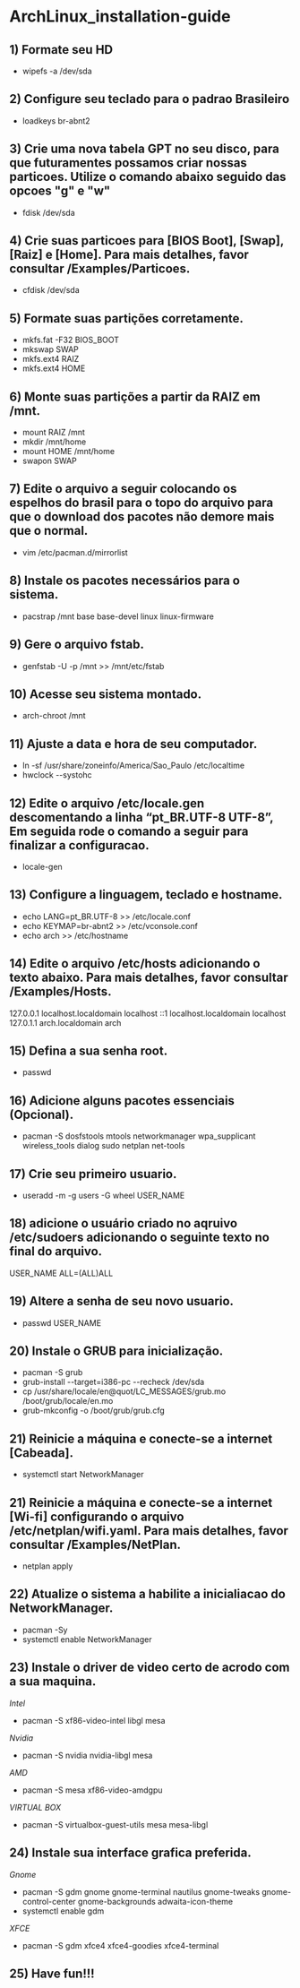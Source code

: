 # ArchLinux_installation-guide
 
## 1) Formate seu HD
* wipefs -a /dev/sda

## 2) Configure seu teclado para o padrao Brasileiro
* loadkeys br-abnt2

## 3) Crie uma nova tabela GPT no seu disco, para que futuramentes possamos criar nossas particoes. Utilize o comando abaixo seguido das opcoes "g" e "w"
* fdisk /dev/sda

## 4) Crie suas particoes para [BIOS Boot], [Swap], [Raiz] e [Home]. Para mais detalhes, favor consultar /Examples/Particoes.
* cfdisk /dev/sda

## 5) Formate suas partições corretamente.
* mkfs.fat -F32 BIOS_BOOT
* mkswap SWAP
* mkfs.ext4 RAIZ
* mkfs.ext4 HOME

## 6) Monte suas partições a partir da RAIZ em /mnt.
* mount RAIZ /mnt
* mkdir /mnt/home
* mount HOME /mnt/home
* swapon SWAP

## 7) Edite o arquivo a seguir colocando os espelhos do brasil para o topo do arquivo para que o download dos pacotes não demore mais que o normal.
* vim /etc/pacman.d/mirrorlist

## 8) Instale os pacotes necessários para o sistema.
* pacstrap /mnt base base-devel linux linux-firmware

## 9) Gere o arquivo fstab.
* genfstab -U -p /mnt >> /mnt/etc/fstab

## 10) Acesse seu sistema montado.
* arch-chroot /mnt

## 11) Ajuste a data e hora de seu computador.
* ln -sf /usr/share/zoneinfo/America/Sao_Paulo /etc/localtime
* hwclock --systohc

## 12) Edite o arquivo /etc/locale.gen descomentando a linha “pt_BR.UTF-8 UTF-8”, Em seguida rode o comando a seguir para finalizar a configuracao.
* locale-gen

## 13) Configure a linguagem, teclado e hostname.
* echo LANG=pt_BR.UTF-8 >> /etc/locale.conf
* echo KEYMAP=br-abnt2 >> /etc/vconsole.conf
* echo arch >> /etc/hostname

## 14) Edite o arquivo /etc/hosts adicionando o texto abaixo. Para mais detalhes, favor consultar /Examples/Hosts.
127.0.0.1     localhost.localdomain            localhost
::1           localhost.localdomain            localhost
127.0.1.1     arch.localdomain                 arch

## 15) Defina a sua senha root.
* passwd

## 16) Adicione alguns pacotes essenciais (Opcional).
* pacman -S dosfstools mtools networkmanager wpa_supplicant wireless_tools dialog sudo netplan net-tools

## 17) Crie seu primeiro usuario.
* useradd -m -g users -G wheel USER_NAME

## 18) adicione o usuário criado no aqruivo /etc/sudoers adicionando o seguinte texto no final do arquivo.
USER_NAME ALL=(ALL)ALL

## 19) Altere a senha de seu novo usuario.
* passwd USER_NAME

## 20) Instale o GRUB para inicialização.
* pacman -S grub
* grub-install --target=i386-pc --recheck /dev/sda
* cp /usr/share/locale/en\@quot/LC_MESSAGES/grub.mo /boot/grub/locale/en.mo
* grub-mkconfig -o /boot/grub/grub.cfg

## 21) Reinicie a máquina e conecte-se a internet [Cabeada].
* systemctl start NetworkManager

## 21) Reinicie a máquina e conecte-se a internet [Wi-fi] configurando o arquivo /etc/netplan/wifi.yaml. Para mais detalhes, favor consultar /Examples/NetPlan.
* netplan apply

## 22) Atualize o sistema a habilite a inicialiacao do NetworkManager.
* pacman -Sy
* systemctl enable NetworkManager

## 23) Instale o driver de video certo de acrodo com a sua maquina.
*Intel*
* pacman -S xf86-video-intel libgl mesa

*Nvidia*
* pacman -S nvidia nvidia-libgl mesa

*AMD*
* pacman -S mesa xf86-video-amdgpu

*VIRTUAL BOX*
* pacman -S virtualbox-guest-utils mesa mesa-libgl

## 24) Instale sua interface grafica preferida.
*Gnome*
* pacman -S gdm gnome gnome-terminal nautilus gnome-tweaks gnome-control-center gnome-backgrounds adwaita-icon-theme
* systemctl enable gdm

*XFCE*
* pacman -S gdm xfce4 xfce4-goodies xfce4-terminal


## 25) Have fun!!!
